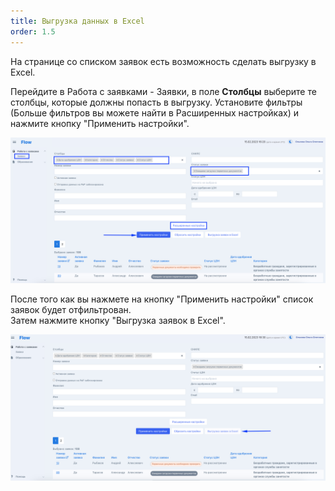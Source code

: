 ```yaml
---
title: Выгрузка данных в Excel
order: 1.5
---
```


На странице со списком заявок есть возможность сделать выгрузку в Excel.

Перейдите в Работа с заявками - Заявки, в поле **Столбцы** выберите те столбцы, которые должны попасть в выгрузку. Установите фильтры (Больше фильтров вы можете найти в Расширенных настройках) и нажмите кнопку "Применить настройки".

![](<../.gitbook/assets/image (51).png>)

После того как вы нажмете на кнопку "Применить настройки" список заявок будет отфильтрован. \
Затем нажмите кнопку "Выгрузка заявок в Excel".

![](<../.gitbook/assets/image (15).png>)